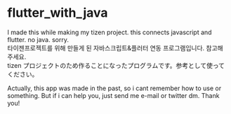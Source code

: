 # flutter_with_java
I made this while making my tizen project. this connects javascript and flutter. no java. sorry.  
타이젠프로젝트를 위해 만들게 된 자바스크립트&플러터 연동 프로그램입니다. 참고해 주세요.  
tizen プロジェクトのため作ることになったプログラムです。参考として使ってください。  

Actually, this app was made in the past, so i cant remember how to use or something. But if i can help you, just send me e-mail or twitter dm. Thank you!
